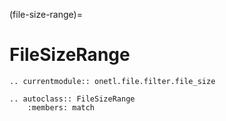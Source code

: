 (file-size-range)=

# FileSizeRange

```{eval-rst}
.. currentmodule:: onetl.file.filter.file_size
```

```{eval-rst}
.. autoclass:: FileSizeRange
    :members: match
```
